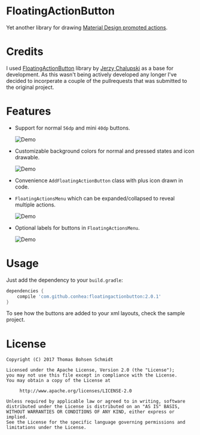 FloatingActionButton
====================
Yet another library for drawing [Material Design promoted actions](http://www.google.com/design/spec/patterns/promoted-actions.html).

Credits
=======
I used [FloatingActionButton](https://github.com/bohsen/android-floating-action-button) library 
by [Jerzy Chalupski](https://github.com/futuresimple) as a base for development.
As this wasn't being actively developed any longer I've decided to incorperate a 
couple of the pullrequests that was submitted to the original project.


Features
========
* Support for normal `56dp` and mini `40dp` buttons.

  ![Demo](screenshots/buttons.png)

* Customizable background colors for normal and pressed states and icon drawable.

  ![Demo](screenshots/custom.png)

* Convenience `AddFloatingActionButton` class with plus icon drawn in code.
* `FloatingActionsMenu` which can be expanded/collapsed to reveal multiple actions.

  ![Demo](screenshots/menu.gif)

* Optional labels for buttons in `FloatingActionsMenu`.

  ![Demo](screenshots/labels.png)

Usage
=====
Just add the dependency to your `build.gradle`:

```groovy
dependencies {
    compile 'com.github.conhea:floatingactionbutton:2.0.1'
}
```

To see how the buttons are added to your xml layouts, check the sample project.


License
=======

    Copyright (C) 2017 Thomas Bohsen Schmidt

    Licensed under the Apache License, Version 2.0 (the "License");
    you may not use this file except in compliance with the License.
    You may obtain a copy of the License at

         http://www.apache.org/licenses/LICENSE-2.0

    Unless required by applicable law or agreed to in writing, software
    distributed under the License is distributed on an "AS IS" BASIS,
    WITHOUT WARRANTIES OR CONDITIONS OF ANY KIND, either express or implied.
    See the License for the specific language governing permissions and
    limitations under the License.
